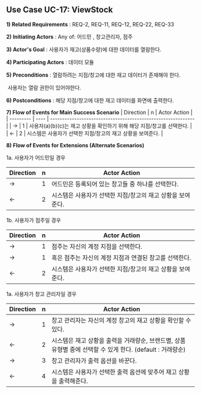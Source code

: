 ## Use Case UC-17: ViewStock
**1) Related Requirements** : REQ-2, REQ-11, REQ-12, REQ-22, REQ-33

**2) Initiating Actors** : Any of: 어드민 , 창고관리자, 점주

**3) Actor's Goal** : 사용자가 재고(상품수량)에 대한 데이터를 열람한다.

**4) Participating Actors** : 데이터 모듈

**5) Preconditions** : 열람하려는 지점/창고에 대한 재고 데이터가 존재해야 한다.

​								  사용자는 열람 권한이 있어야한다.

**6) Postconditions** :  해당 지점/창고에 대한 재고 데이터를 화면에 출력한다.

**7) Flow of Events for Main Success Scenario**
| Direction | n    | Actor Action                                                 |
| --------- | ---- | ------------------------------------------------------------ |
| →         | 1    | 사용자(a)(b)(c)는 재고 상황을 확인하기 위해 해당 지점/창고를 선택한다. |
| ←         | 2    | 시스템은 사용자가 선택한 지점/창고의 재고 상황을 보여준다.   |


**8) Flow of Events for Extensions (Alternate Scenarios)**

1a. 사용자가 어드민일 경우

| Direction | n    | Actor Action                                               |
| --------- | ---- | ---------------------------------------------------------- |
| →         | 1    | 어드민은 등록되어 있는 창고들 중 하나를 선택한다.          |
| ←         | 2    | 시스템은 사용자가 선택한 지점/창고의 재고 상황을 보여준다. |

1b. 사용자가 점주일 경우

| Direction | n    | Actor Action                                               |
| --------- | ---- | ---------------------------------------------------------- |
| →         | 1    | 점주는 자신의 계정 지점을 선택한다.                        |
| →         | 1    | 혹은 점주는 자신의 계정 지점과 연결된 창고를 선택한다.     |
| ←         | 2    | 시스템은 사용자가 선택한 지점/창고의 재고 상황을 보여준다. |

1a. 사용자가 창고 관리자일 경우

| Direction | n    | Actor Action                                                 |
| --------- | ---- | ------------------------------------------------------------ |
| →         | 1    | 창고 관리자는 자신의 계정 창고의 재고 상황을 확인할 수 있다. |
| ←         | 2    | 시스템은 재고 상황을 출력을 거래량순, 브랜드별, 상품 유형별 중에 선택할 수 있게 한다. (default : 거래량순) |
| →         | 3    | 창고 관리자가 출력 옵션을 바꾼다.                            |
| ←         | 4    | 시스템은 사용자가 선택한 출력 옵션에 맞추어 재고 상황을 출력해준다. |

